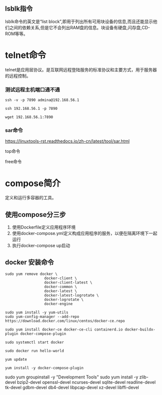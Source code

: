 ## lsblk指令
 lsblk命令的英文是“list block”,即用于列出所有可用块设备的信息,而且还能显示他们之间的依赖关系,但是它不会列出RAM盘的信息。块设备有硬盘,闪存盘,CD-ROM等等。

# telnet命令
telnet是应用层协议。是互联网远程登陆服务的标准协议和主要方式，用于服务器的远程控制。

### 测试远程主机端口通不通
`ssh -v -p 7890 admina@192.168.56.1`

`ssh 192.168.56.1 -p 7890`

`wget 192.168.56.1:7890`

### sar命令

https://linuxtools-rst.readthedocs.io/zh-cn/latest/tool/sar.html

top命令

free命令

# compose简介
定义和运行多容器的工具。

## 使用compose分三步
1. 使用Dockerfile定义应用程序环境
2. 使用docker-compose.yml定义构成应用程序的服务，以便在隔离环境下一起运行
3. 执行docker-compose up启动

## docker 安装命令

```
sudo yum remove docker \
                  docker-client \
                  docker-client-latest \
                  docker-common \
                  docker-latest \
                  docker-latest-logrotate \
                  docker-logrotate \
                  docker-engine

sudo yum install -y yum-utils
sudo yum-config-manager --add-repo https://download.docker.com/linux/centos/docker-ce.repo

sudo yum install docker-ce docker-ce-cli containerd.io docker-buildx-plugin docker-compose-plugin

sudo systemctl start docker

sudo docker run hello-world

yum update

yum install -y docker-compose-plugin
```


sudo yum groupinstall -y "Development Tools"
sudo yum install -y zlib-devel bzip2-devel openssl-devel ncurses-devel sqlite-devel readline-devel tk-devel gdbm-devel db4-devel libpcap-devel xz-devel libffi-devel





 
